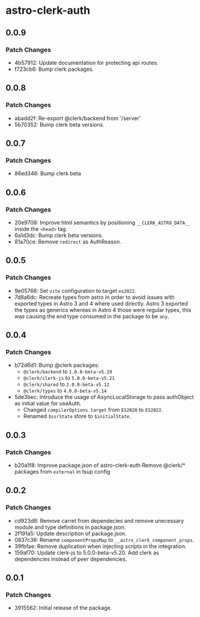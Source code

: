 # astro-clerk-auth

## 0.0.9

### Patch Changes

- 4b57912: Update documentation for protecting api routes.
- f723cb6: Bump clerk packages.

## 0.0.8

### Patch Changes

- abadd2f: Re-export @clerk/backend from '/server'
- 5b70352: Bump clerk beta versions.

## 0.0.7

### Patch Changes

- 86ed346: Bump clerk beta

## 0.0.6

### Patch Changes

- 20e9708: Improve html semantics by positioning `__CLERK_ASTRO_DATA__` inside the `<head>` tag.
- 6a1d3dc: Bump clerk beta versions.
- 81a70ce: Remove `redirect` as AuthReason.

## 0.0.5

### Patch Changes

- 9e05766: Set `vite` configuration to target `es2022`.
- 7d8a6dc: Recreate types from astro in order to avoid issues with exported types in Astro 3 and 4 where used directly.
  Astro 3 exported the types as generics whereas in Astro 4 those were regular types, this was causing the end type consumed in the package to be `any`.

## 0.0.4

### Patch Changes

- b72d6d1: Bump @clerk packages:
  - `@clerk/backend` to `1.0.0-beta-v5.19`
  - `@clerk/clerk-js` to `5.0.0-beta-v5.21`
  - `@clerk/shared` to `2.0.0-beta-v5.12`
  - `@clerk/types` to `4.0.0-beta-v5.14`
- 5de3bec: Introduce the usage of AsyncLocalStorage to pass authObject as initial value for useAuth.
  - Changed `compilerOptions.target` from `ES2020` to `ES2022`.
  - Renamed `$ssrState` store to `$initialState`.

## 0.0.3

### Patch Changes

- b20a1f8: Improve package.json of astro-clerk-auth
  Remove @clerk/\* packages from `external` in tsup config

## 0.0.2

### Patch Changes

- cd923d8: Remove carret from dependecies and remove unecessary module and type definitions in package.json.
- 2f191a5: Update description of package.json.
- 0837c36: Rename `componentPropsMap` to `__astro_clerk_component_props`.
- 39fbfae: Remove duplication when injecting scripts in the integration.
- 159af70: Update clerk-js to 5.0.0-beta-v5.20. Add clerk as dependencies instead of peer dependencies.

## 0.0.1

### Patch Changes

- 3915562: Initial release of the package.

